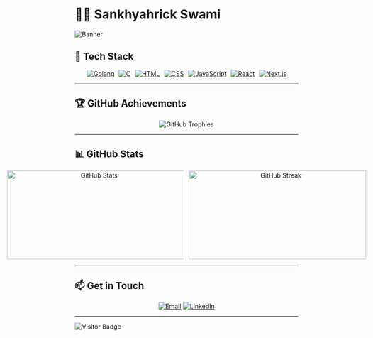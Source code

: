 # 👨‍💻 Sankhyahrick Swami  

![Banner](https://via.placeholder.com/1000x200?text=Welcome+to+My+Profile)  

## 🌟 Tech Stack  

<div align="center" style="display: flex; flex-wrap: wrap; justify-content: center; gap: 10px;">  
  <a href="#"><img src="https://img.shields.io/badge/-Golang-00ADD8?logo=go&logoColor=white&style=for-the-badge" alt="Golang" /></a>  
  <a href="#"><img src="https://img.shields.io/badge/-C-A8B9CC?logo=c&logoColor=white&style=for-the-badge" alt="C" /></a>  
  <a href="#"><img src="https://img.shields.io/badge/-HTML5-E34F26?logo=html5&logoColor=white&style=for-the-badge" alt="HTML" /></a>  
  <a href="#"><img src="https://img.shields.io/badge/-CSS3-1572B6?logo=css3&logoColor=white&style=for-the-badge" alt="CSS" /></a>  
  <a href="#"><img src="https://img.shields.io/badge/-JavaScript-F7DF1E?logo=javascript&logoColor=black&style=for-the-badge" alt="JavaScript" /></a>  
  <a href="#"><img src="https://img.shields.io/badge/-React-61DAFB?logo=react&logoColor=black&style=for-the-badge" alt="React" /></a>  
  <a href="#"><img src="https://img.shields.io/badge/-Next.js-000000?logo=next.js&logoColor=white&style=for-the-badge" alt="Next.js" /></a>  
</div>  

---



## 🏆 GitHub Achievements  

<div align="center">  
  <img src="https://github-profile-trophy.vercel.app/?username=EthicalGopher&theme=tokyonight&margin-w=15&margin-h=15" alt="GitHub Trophies" />  
</div>  

---

## 📊 GitHub Stats  

<div align="center" style="display: flex; justify-content: center; gap: 10px;">  
  <img src="https://github-readme-stats.vercel.app/api?username=YourGitHubUsername&show_icons=true&theme=tokyonight" alt="GitHub Stats" height="200px" width="400px" />  
  <img src="https://github-readme-streak-stats.herokuapp.com/?user=YourGitHubUsername&theme=tokyonight" alt="GitHub Streak" height="200px" width="400px" />  
</div>  

---

## 📫 Get in Touch  

<div align="center">  
  <a href="mailto:sankhyahricks@gmail.com"><img src="https://img.shields.io/badge/-Email-D14836?logo=gmail&logoColor=white&style=for-the-badge" alt="Email" /></a>  
  <a href="https://www.linkedin.com/in/sankhyahrick-swami-5b6279321/"><img src="https://img.shields.io/badge/-LinkedIn-0077B5?logo=linkedin&logoColor=white&style=for-the-badge" alt="LinkedIn" /></a>  
</div>  

---

![Visitor Badge](https://visitor-badge.laobi.icu/badge?page_id=YourGitHubUsername.YourGitHubUsername)  
